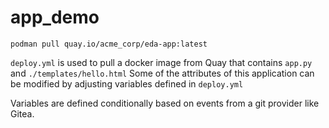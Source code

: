 # app_demo

`podman pull quay.io/acme_corp/eda-app:latest`

`deploy.yml` is used to pull a docker image from Quay that contains `app.py` and `./templates/hello.html`
Some of the attributes of this application can be modified by adjusting variables defined in `deploy.yml`

Variables are defined conditionally based on events from a git provider like Gitea.